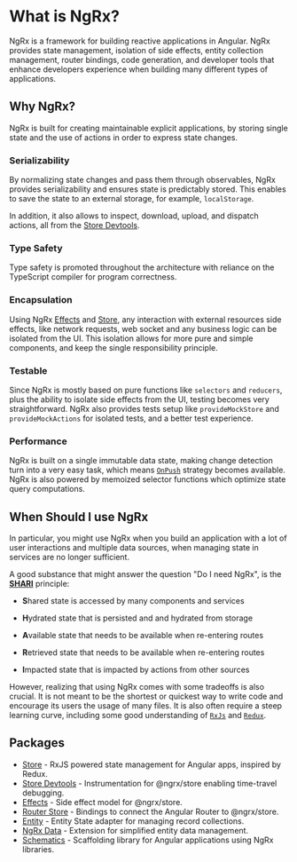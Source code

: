 <h1 class="no-toc">What is NgRx?</h1>

NgRx is a framework for building reactive applications in Angular. NgRx provides state management, isolation of side effects, entity collection management, router bindings, code generation, and developer tools that enhance developers experience when building many different types of applications.

## Why NgRx?

NgRx is built for creating maintainable explicit applications, by storing single state and the use of actions in order to express state changes.


### Serializability

By normalizing state changes and pass them through observables, NgRx provides serializability and ensures state is predictably stored. This enables to save the state to an external storage, for example, `localStorage`.

In addition, it also allows to inspect, download, upload, and dispatch actions, all from the [Store Devtools](guide/store-devtools).


### Type Safety
Type safety is promoted throughout the architecture with reliance on the TypeScript compiler for program correctness.


### Encapsulation

Using NgRx [Effects](guide/effects) and [Store](guide/store), any interaction with external resources side effects, like network requests, web socket and any business logic can be isolated from the UI. This isolation allows for more pure and simple components, and keep the single responsibility principle.

### Testable

Since NgRx is mostly based on pure functions like `selectors` and `reducers`, plus the ability to isolate side effects from the UI, testing becomes very straightforward.
NgRx also provides tests setup like `provideMockStore` and `provideMockActions` for isolated tests, and a better test experience.

### Performance

NgRx is built on a single immutable data state, making change detection turn into a very easy task, which means [`OnPush`](https://angular.io/api/core/ChangeDetectionStrategy#OnPush) strategy becomes available.
NgRx is also powered by memoized selector functions which optimize state query computations.

## When Should I use NgRx

In particular, you might use NgRx when you build an application with a lot of user interactions and multiple data sources, when managing state in services are no longer sufficient.

A good substance that might answer the question "Do I need NgRx", is the 
<a href="https://youtu.be/omnwu_etHTY" target="_blank"><b>SHARI</b></a> principle:

* <b>S</b>hared state is accessed by many components and services

* <b>H</b>ydrated  state that is persisted and and hydrated from storage

* <b>A</b>vailable state that needs to be available when re-entering routes

* <b>R</b>etrieved state that needs to be available when re-entering routes

* <b>I</b>mpacted state that is impacted by actions from other sources


However, realizing that using NgRx comes with some tradeoffs is also crucial. It is not meant to be the shortest or quickest way to write code and encourage its users the usage of many files.
It is also often require a steep learning curve, including some good understanding of [`RxJs`](https://rxjs-dev.firebaseapp.com/) and [`Redux`](https://redux.js.org/).


## Packages

- [Store](guide/store) - RxJS powered state management for Angular apps, inspired by Redux.
- [Store Devtools](guide/store-devtools) - Instrumentation for @ngrx/store enabling time-travel debugging.
- [Effects](guide/effects) - Side effect model for @ngrx/store.
- [Router Store](guide/router-store) - Bindings to connect the Angular Router to @ngrx/store.
- [Entity](guide/entity) - Entity State adapter for managing record collections.
- [NgRx Data](guide/data) - Extension for simplified entity data management.
- [Schematics](guide/schematics) - Scaffolding library for Angular applications using NgRx libraries.
